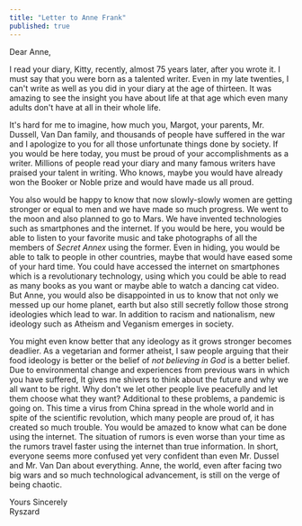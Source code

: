 ```yaml
---
title: "Letter to Anne Frank"
published: true
---
```


Dear Anne,  

I read your diary, Kitty, recently, almost 75 years later, after you wrote it. I must say that you were born as a talented writer. Even in my late twenties, I can't write as well as you did in your diary at the age of thirteen. It was amazing to see the insight you have about life at that age which even many adults don't have at all in their whole life. 

It's hard for me to imagine, how much you, Margot, your parents, Mr. Dussell, Van Dan family, and thousands of people have suffered in the war and I apologize to you for all those unfortunate things done by society. If you would be here today, you must be proud of your accomplishments as a writer. Millions of people read your diary and many famous writers have praised your talent in writing. Who knows, maybe you would have already won the Booker or Noble prize and would have made us all proud. 

You also would be happy to know that now slowly-slowly women are getting stronger or equal to men and we have made so much progress. We went to the moon and also planned to go to Mars. We have invented technologies such as smartphones and the internet. If you would be here, you would be able to listen to your favorite music and take photographs of all the members of <i>Secret Annex</i> using the former. Even in hiding, you would be able to talk to people in other countries, maybe that would have eased some of your hard time. You could have accessed the internet on smartphones which is a revolutionary technology, using which you could be able to read as many books as you want or maybe able to watch a dancing cat video. But Anne, you would also be disappointed in us to know that not only we messed up our home planet, earth but also still secretly follow those strong ideologies which lead to war. In addition to racism and nationalism, new ideology such as Atheism and Veganism emerges in society.  

You might even know better that any ideology as it grows stronger becomes deadlier. As a vegetarian and former atheist, I saw people arguing that their food ideology is better or the belief of <i>not believing in God</i> is a better belief. Due to environmental change and experiences from previous wars in which you have suffered, It gives me shivers to think about the future and why we all want to be right.  Why don't we let other people live peacefully and let them choose what they want?  Additional to these problems, a pandemic is going on. This time a virus from China spread in the whole world and in spite of the scientific revolution, which many people are proud of, it has created so much trouble. You would be amazed to know what can be done using the internet. The situation of rumors is even worse than your time as the rumors travel faster using the internet than true information. In short, everyone seems more confused yet very confident than even Mr. Dussel and Mr. Van Dan about everything. Anne, the world, even after facing two big wars and so much technological advancement, is still on the verge of being chaotic.  


Yours Sincerely  
Ryszard
